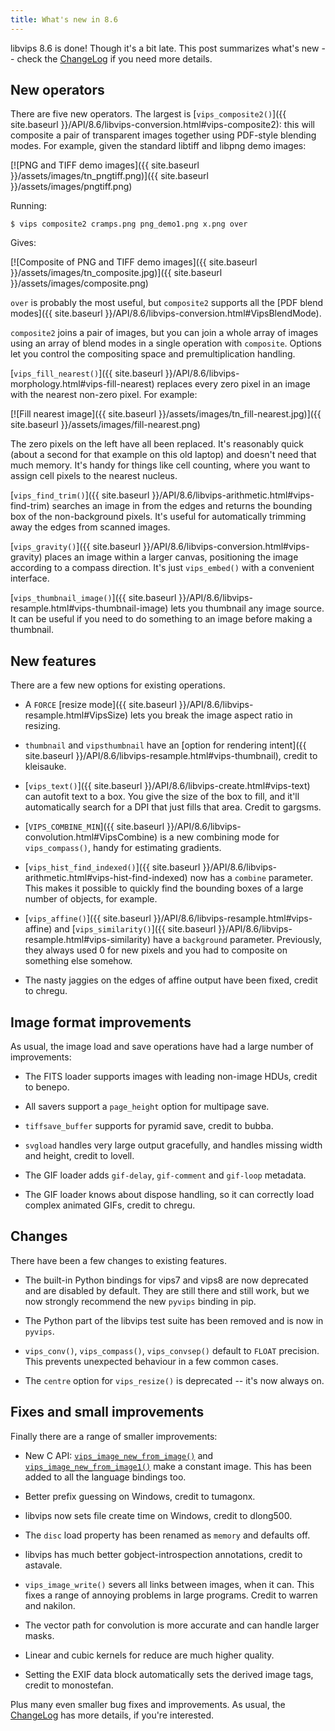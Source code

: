```yaml
---
title: What's new in 8.6
---
```


libvips 8.6 is done! Though it's a bit
late. This post summarizes what's new -- check the
[ChangeLog](https://github.com/libvips/libvips/blob/master/ChangeLog)
if you need more details.

## New operators

There are five new operators. The largest is [`vips_composite2()`]({{
site.baseurl }}/API/8.6/libvips-conversion.html#vips-composite2): this will
composite a pair of transparent images together using PDF-style blending
modes. For example, given the standard libtiff and libpng demo images:

[![PNG and TIFF demo images]({{ site.baseurl }}/assets/images/tn_pngtiff.png)]({{ site.baseurl }}/assets/images/pngtiff.png)

Running:

```
$ vips composite2 cramps.png png_demo1.png x.png over
```

Gives:

[![Composite of PNG and TIFF demo images]({{ site.baseurl }}/assets/images/tn_composite.jpg)]({{ site.baseurl }}/assets/images/composite.png)

`over` is probably the most useful, but `composite2` supports all the [PDF blend
modes]({{ site.baseurl }}/API/8.6/libvips-conversion.html#VipsBlendMode).

`composite2` joins a pair of images, but you can join a whole array of images
using an array of blend modes in a single operation with `composite`. Options
let you control the compositing space and premultiplication handling.

[`vips_fill_nearest()`]({{ site.baseurl
}}/API/8.6/libvips-morphology.html#vips-fill-nearest) replaces every zero
pixel in an image with the nearest non-zero pixel. For example:

[![Fill nearest image]({{ site.baseurl }}/assets/images/tn_fill-nearest.jpg)]({{ site.baseurl }}/assets/images/fill-nearest.png)

The zero pixels on the left have all been replaced. It's reasonably quick
(about a second for that example on this old laptop) and doesn't need that much
memory. It's handy for things like cell counting, where you want to assign cell
pixels to the nearest nucleus.

[`vips_find_trim()`]({{ site.baseurl
}}/API/8.6/libvips-arithmetic.html#vips-find-trim) searches an image in from
the edges and returns the bounding box of the non-background pixels. It's
useful for automatically trimming away the edges from scanned images.

[`vips_gravity()`]({{ site.baseurl
}}/API/8.6/libvips-conversion.html#vips-gravity) places an image within a
larger canvas, positioning the image according to a compass direction. It's
just `vips_embed()` with a convenient interface.

[`vips_thumbnail_image()`]({{ site.baseurl }}/API/8.6/libvips-resample.html#vips-thumbnail-image) lets you thumbnail any image source. It can be
useful if you need to do something to an image before making a thumbnail.

## New features

There are a few new options for existing operations.

* A `FORCE` [resize
  mode]({{ site.baseurl }}/API/8.6/libvips-resample.html#VipsSize) lets
  you break the image aspect ratio in resizing.

* `thumbnail` and `vipsthumbnail` have an [option for rendering
  intent]({{ site.baseurl }}/API/8.6/libvips-resample.html#vips-thumbnail),
  credit to kleisauke.

* [`vips_text()`]({{ site.baseurl }}/API/8.6/libvips-create.html#vips-text)
  can autofit text to a box. You give the size of the box to fill,
  and it'll automatically search for a DPI that just fills that area.
  Credit to gargsms.

* [`VIPS_COMBINE_MIN`]({{ site.baseurl
  }}/API/8.6/libvips-convolution.html#VipsCombine) is a new combining mode
  for `vips_compass()`, handy for estimating gradients.

* [`vips_hist_find_indexed()`]({{ site.baseurl
  }}/API/8.6/libvips-arithmetic.html#vips-hist-find-indexed) now has a
  `combine` parameter. This makes it possible to quickly find the bounding
  boxes of a large number of objects, for example.

* [`vips_affine()`]({{ site.baseurl
  }}/API/8.6/libvips-resample.html#vips-affine) and [`vips_similarity()`]({{
  site.baseurl }}/API/8.6/libvips-resample.html#vips-similarity) have a
  `background` parameter.  Previously, they always used 0 for new pixels
  and you had to composite on something else somehow.

* The nasty jaggies on the edges of affine output have been fixed, credit to
  chregu.

## Image format improvements

As usual, the image load and save operations have had a large number of
improvements:

* The FITS loader supports images with leading non-image HDUs, credit to
  benepo.

* All savers support a `page_height` option for multipage save.

* `tiffsave_buffer` supports for pyramid save, credit to bubba.

* `svgload` handles very large output gracefully, and handles missing width 
  and height, credit to lovell.

* The GIF loader adds `gif-delay`, `gif-comment` and `gif-loop` metadata.

* The GIF loader knows about dispose handling, so it can correctly load complex
  animated GIFs, credit to chregu.

## Changes 

There have been a few changes to existing features.

* The built-in Python bindings for vips7 and vips8 are now deprecated and are
  disabled by default. They are still there and still work, but we now 
  strongly recommend the new `pyvips` binding in pip. 

* The Python part of the libvips test suite has been removed and is now in
  `pyvips`.

* `vips_conv()`, `vips_compass()`, `vips_convsep()` default to `FLOAT` 
  precision. This prevents unexpected behaviour in a few common cases. 

* The `centre` option for `vips_resize()` is deprecated -- it's now always on.

## Fixes and small improvements

Finally there are a range of smaller improvements:

* New C API:
  [`vips_image_new_from_image()`](http://libvips.github.io/libvips/API/8.6/VipsImage.html#vips-image-new-from-image)
  and
  [`vips_image_new_from_image1()`](http://libvips.github.io/libvips/API/8.6/VipsImage.html#vips-image-new-from-image1)
  make a constant image. This has been added to all the language bindings too.

* Better prefix guessing on Windows, credit to tumagonx.

* libvips now sets file create time on Windows, credit to dlong500.

* The `disc` load property has been renamed as `memory` and defaults off.

* libvips has much better gobject-introspection annotations, credit to astavale.

* `vips_image_write()` severs all links between images, when it can. This fixes
  a range of annoying problems in large programs. Credit to warren and nakilon.

* The vector path for convolution is more accurate and can handle larger masks.

* Linear and cubic kernels for reduce are much higher quality.

* Setting the EXIF data block automatically sets the derived image tags, credit
  to monostefan.

Plus many even smaller bug fixes and improvements. As usual, the 
[ChangeLog](https://github.com/libvips/libvips/blob/master/ChangeLog)
has more details, if you're interested.
